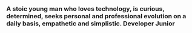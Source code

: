 ### A stoic young man who loves technology, is curious, determined, seeks personal and professional evolution on a daily basis, empathetic and simplistic. Developer Junior

